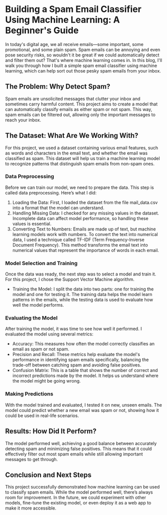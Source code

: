 # Building a Spam Email Classifier Using Machine Learning: A Beginner's Guide
In today's digital age, we all receive emails—some important, some promotional, and some plain spam. Spam emails can be annoying and even pose security risks, so wouldn't it be great if we could automatically detect and filter them out? That's where machine learning comes in. In this blog, I'll walk you through how I built a simple spam email classifier using machine learning, which can help sort out those pesky spam emails from your inbox.

## The Problem: Why Detect Spam?
Spam emails are unsolicited messages that clutter your inbox and sometimes carry harmful content. This project aims to create a model that can automatically classify emails as either spam or not spam. This way, spam emails can be filtered out, allowing only the important messages to reach your inbox.

## The Dataset: What Are We Working With?
For this project, we used a dataset containing various email features, such as words and characters in the email text, and whether the email was classified as spam. This dataset will help us train a machine learning model to recognize patterns that distinguish spam emails from non-spam ones.

### Data Preprocessing
Before we can train our model, we need to prepare the data. This step is called data preprocessing. Here’s what I did:
1. Loading the Data: First, I loaded the dataset from the file mail_data.csv into a format that the model can understand.
2. Handling Missing Data: I checked for any missing values in the dataset. Incomplete data can affect model performance, so handling these values is essential.
3. Converting Text to Numbers: Emails are made up of text, but machine learning models work with numbers. To convert the text into numerical data, I used a technique called TF-IDF (Term Frequency-Inverse Document Frequency). This method transforms the email text into numerical values that represent the importance of words in each email.

### Model Selection and Training
Once the data was ready, the next step was to select a model and train it. For this project, I chose the Support Vector Machine algorithm.
- Training the Model: I split the data into two parts: one for training the model and one for testing it. The training data helps the model learn patterns in the emails, while the testing data is used to evaluate how well the model performs.

### Evaluating the Model
After training the model, it was time to see how well it performed. I evaluated the model using several metrics:
- Accuracy: This measures how often the model correctly classifies an email as spam or not spam.
- Precision and Recall: These metrics help evaluate the model's performance in identifying spam emails specifically, balancing the trade-off between catching spam and avoiding false positives.
- Confusion Matrix: This is a table that shows the number of correct and incorrect predictions made by the model. It helps us understand where the model might be going wrong.

### Making Predictions
With the model trained and evaluated, I tested it on new, unseen emails. The model could predict whether a new email was spam or not, showing how it could be used in real-life scenarios.

## Results: How Did It Perform?
The model performed well, achieving a good balance between accurately detecting spam and minimizing false positives. This means that it could effectively filter out most spam emails while still allowing important messages to get through.

## Conclusion and Next Steps
This project successfully demonstrated how machine learning can be used to classify spam emails. While the model performed well, there’s always room for improvement. In the future, we could experiment with other models, fine-tune the existing model, or even deploy it as a web app to make it more accessible.
   
